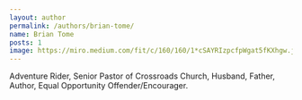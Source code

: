 ```yaml
---
layout: author
permalink: /authors/brian-tome/
name: Brian Tome
posts: 1
image: https://miro.medium.com/fit/c/160/160/1*cSAYRIzpcfpWgat5fKXhgw.jpeg
---
```


Adventure Rider, Senior Pastor of Crossroads Church, Husband, Father, Author, Equal Opportunity Offender/Encourager.
